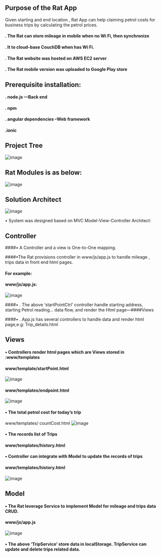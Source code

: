 ## Purpose of the Rat App

Given starting and end location , Rat App can help claiming petrol costs for business trips by calculating the petrol prices.

####	. The Rat can store mileage in mobile when no Wi Fi, then synchronize 
####   .  It to cloud-base CouchDB when has Wi Fi.
####	. The Rat website was hosted on AWS EC2 server
####	. The Rat mobile version was uploaded to Google Play store


	
## Prerequisite installation:
####	. node.js                           —Back end
####	. npm
####	. angular dependencies              –Web framework
####	.ionic                                 



##  Project Tree

![image](https://github.com/githubmave/Mobile-Mileage-Tracker/assets/8073738/e4ef8db4-ef10-4fe8-97a3-b2ce2936ae6b)


## Rat Modules is as below:


![image](https://github.com/githubmave/Mobile-Mileage-Tracker/assets/8073738/6534d4ac-8f31-4a4a-b3d7-1ba81e2ad13d)




## Solution Architect


![image](https://github.com/githubmave/Mobile-Mileage-Tracker/assets/8073738/3bbf3ed0-cea9-458e-a98d-6a5f8aa78ea8)



•	System was designed based on MVC Model-View-Controller Architect: 



##  Controller


 
####• A Controller and a view is One-to-One mapping. 

####•The Rat provisions controller in www/js/app.js  to handle mileage , trips data in front end html pages. 
 
####  For example:





#### www/js/app.js: 


![image](https://github.com/githubmave/Mobile-Mileage-Tracker/assets/8073738/418536ad-d8a7-4291-b645-f969d0216a17)





####•	. The above ‘startPointCtrl’ controller handle starting address, starting 
Petrol reading… data flow, and render the Html page—####Views
 
####•	.  App.js has several controllers to handle data and render html page,e.g: Trip_details.html



##      Views

#### •	Controllers render html pages which are Views stored in :www/templates

#### www/template/startPoint.html


![image](https://github.com/githubmave/Mobile-Mileage-Tracker/assets/8073738/2c96d08c-4163-4cfa-80c8-5b900bfca944)



#### www/templates/endpoint.html



![image](https://github.com/githubmave/Mobile-Mileage-Tracker/assets/8073738/f005de0e-d0dc-441c-a39b-fcf933af2a5f)




#### •	The total petrol cost for today’s trip
www/templates/ countCost.html
![image](https://github.com/githubmave/Mobile-Mileage-Tracker/assets/8073738/df40ec66-42d1-4f70-8738-f709e2b469ac)





#### •	The records list of Trips
#### www/templates/history.html



#### •	Controller can integrate with Model to update the records of trips


#### www/templates/history.html 


![image](https://github.com/githubmave/Mobile-Mileage-Tracker/assets/8073738/e9a0b199-5f74-41e2-9b1b-09b641a56ce3)




##      Model

#### •	The Rat leverage Service to implement Model for mileage and trips data CRUD.





#### www/js/app.js

![image](https://github.com/githubmave/Mobile-Mileage-Tracker/assets/8073738/61c83cc9-0929-4185-8622-322b54d12155)



#### •	The above ‘TripService’ store data in localStorage. TripService can update and delete trips related data. 







